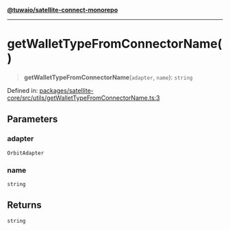 [**@tuwaio/satellite-connect-monorepo**](../../../README.md)

***

# getWalletTypeFromConnectorName()

> **getWalletTypeFromConnectorName**(`adapter`, `name`): `string`

Defined in: [packages/satellite-core/src/utils/getWalletTypeFromConnectorName.ts:3](https://github.com/TuwaIO/satellite-connect/blob/bbc901b8bff3563e4096dc064e78e33cabbe6cb0/packages/satellite-core/src/utils/getWalletTypeFromConnectorName.ts#L3)

## Parameters

### adapter

`OrbitAdapter`

### name

`string`

## Returns

`string`
